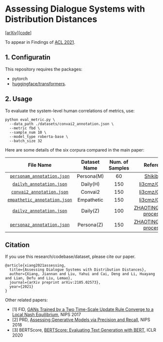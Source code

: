 # Assessing Dialogue Systems with Distribution Distances

 [[arXiv]](https://arxiv.org/pdf/2105.02573.pdf)[[code]](https://github.com/yhlleo/frechet-bert-distance)
 
 To appear in Findings of [ACL 2021](https://2021.aclweb.org/). 
 
## 1. Configuratin 

This repository requires the packages:
 - pytorch
 - [huggingface/transformers](https://github.com/huggingface/transformers).


## 2. Usage

To evaluate the system-level human correlations of metrics, use:

```
python eval_metric.py \
  --data_path ./datasets/convai2_annotation.json \
  --metric fbd \
  --sample_num 10 \
  --model_type roberta-base \
  --batch_size 32
```

Here are some details of the six corpura compared in the main paper:

|File Name|Dataset Name|Num. of Samples|Reference|
|:-----:|:-----:|:-----:|:----:|
|[`personam_annotation.json`](./datasets/personam_annotation.json)|Persona(M)|60|[Shikib/usr](http://shikib.com/usr)|
|[`dailyh_annotation.json`](./datasets/dailyh_annotation.json)|Daily(H)|150|[li3cmz/GRADE](https://github.com/li3cmz/GRADE/tree/main/evaluation)|
|[`convai2_annotation.json`](./datasets/convai2_annotation.json)|Convai2|150|[li3cmz/GRADE](https://github.com/li3cmz/GRADE/tree/main/evaluation)|
|[`empathetic_annotation.json`](./datasets/empathetic_annotation.json)|Empathetic|150|[li3cmz/GRADE](https://github.com/li3cmz/GRADE/tree/main/evaluation)|
|[`dailyz_annotation.json`](./datasets/dailyz_annotation.json)|Daily(Z)|100|[ZHAOTING/dialog-processing](https://github.com/ZHAOTING/dialog-processing/tree/master/src/tasks/response_eval)|
|[`personaz_annotation.json`](./datasets/personaz_annotation.json)|Persona(Z)|150|[ZHAOTING/dialog-processing](https://github.com/ZHAOTING/dialog-processing/tree/master/src/tasks/response_eval)|


## Citation
If you use this research/codebase/dataset, please cite our paper.
```
@article{xiang2021assessing,
  title={Assessing Dialogue Systems with Distribution Distances},
  author={Xiang, Jiannan and Liu, Yahui and Cai, Deng and Li, Huayang and Lian, Defu and Liu, Lemao},
  journal={arXiv preprint arXiv:2105.02573},
  year={2021}
}
```

Other related papers:

 - [1] FID, [GANs Trained by a Two Time-Scale Update Rule Converge to a Local Nash Equilibrium](https://arxiv.org/abs/1706.08500), NIPS 2017
 - [2] PRD, [Assessing Generative Models via Precision and Recall](https://arxiv.org/abs/1806.00035), NIPS 2018
 - [3] BERTScore, [BERTScore: Evaluating Text Generation with BERT](https://arxiv.org/abs/1904.09675), ICLR 2020